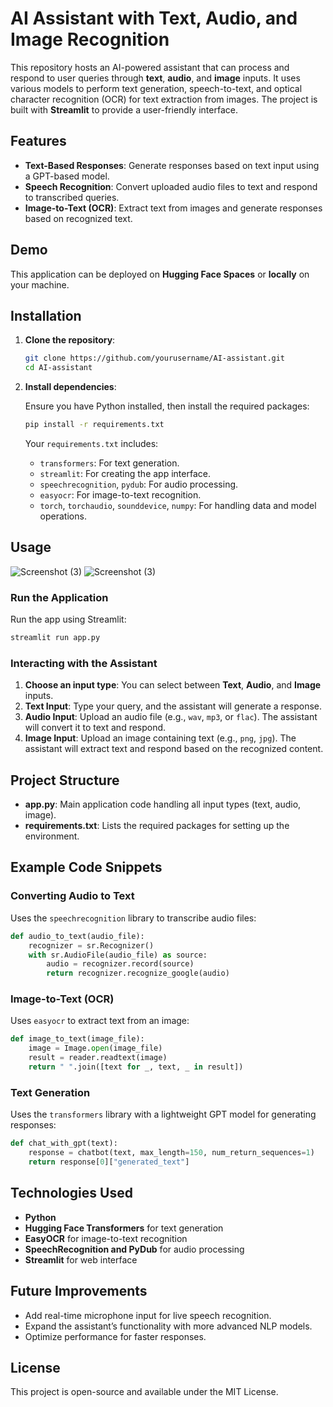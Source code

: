 
# AI Assistant with Text, Audio, and Image Recognition

This repository hosts an AI-powered assistant that can process and respond to user queries through **text**, **audio**, and **image** inputs. It uses various models to perform text generation, speech-to-text, and optical character recognition (OCR) for text extraction from images. The project is built with **Streamlit** to provide a user-friendly interface.

## Features

- **Text-Based Responses**: Generate responses based on text input using a GPT-based model.
- **Speech Recognition**: Convert uploaded audio files to text and respond to transcribed queries.
- **Image-to-Text (OCR)**: Extract text from images and generate responses based on recognized text.

## Demo

This application can be deployed on **Hugging Face Spaces** or **locally** on your machine.


## Installation

1. **Clone the repository**:
   ```bash
   git clone https://github.com/yourusername/AI-assistant.git
   cd AI-assistant
   ```

2. **Install dependencies**:

   Ensure you have Python installed, then install the required packages:
   ```bash
   pip install -r requirements.txt
   ```

   Your `requirements.txt` includes:
   - `transformers`: For text generation.
   - `streamlit`: For creating the app interface.
   - `speechrecognition`, `pydub`: For audio processing.
   - `easyocr`: For image-to-text recognition.
   - `torch`, `torchaudio`, `sounddevice`, `numpy`: For handling data and model operations.

## Usage
![Screenshot (3)](https://github.com/user-attachments/assets/93e10310-29db-4445-975f-a918e956ab78)
![Screenshot (3)](https://github.com/user-attachments/assets/082d6c04-585d-4ba6-bead-14f4c578de3f)

### Run the Application
Run the app using Streamlit:
```bash
streamlit run app.py
```

### Interacting with the Assistant
1. **Choose an input type**: You can select between **Text**, **Audio**, and **Image** inputs.
2. **Text Input**: Type your query, and the assistant will generate a response.
3. **Audio Input**: Upload an audio file (e.g., `wav`, `mp3`, or `flac`). The assistant will convert it to text and respond.
4. **Image Input**: Upload an image containing text (e.g., `png`, `jpg`). The assistant will extract text and respond based on the recognized content.

## Project Structure

- **app.py**: Main application code handling all input types (text, audio, image).
- **requirements.txt**: Lists the required packages for setting up the environment.

## Example Code Snippets

### Converting Audio to Text
Uses the `speechrecognition` library to transcribe audio files:
```python
def audio_to_text(audio_file):
    recognizer = sr.Recognizer()
    with sr.AudioFile(audio_file) as source:
        audio = recognizer.record(source)
        return recognizer.recognize_google(audio)
```

### Image-to-Text (OCR)
Uses `easyocr` to extract text from an image:
```python
def image_to_text(image_file):
    image = Image.open(image_file)
    result = reader.readtext(image)
    return " ".join([text for _, text, _ in result])
```

### Text Generation
Uses the `transformers` library with a lightweight GPT model for generating responses:
```python
def chat_with_gpt(text):
    response = chatbot(text, max_length=150, num_return_sequences=1)
    return response[0]["generated_text"]
```

## Technologies Used

- **Python**
- **Hugging Face Transformers** for text generation
- **EasyOCR** for image-to-text recognition
- **SpeechRecognition and PyDub** for audio processing
- **Streamlit** for web interface

## Future Improvements

- Add real-time microphone input for live speech recognition.
- Expand the assistant’s functionality with more advanced NLP models.
- Optimize performance for faster responses.

## License

This project is open-source and available under the MIT License.
